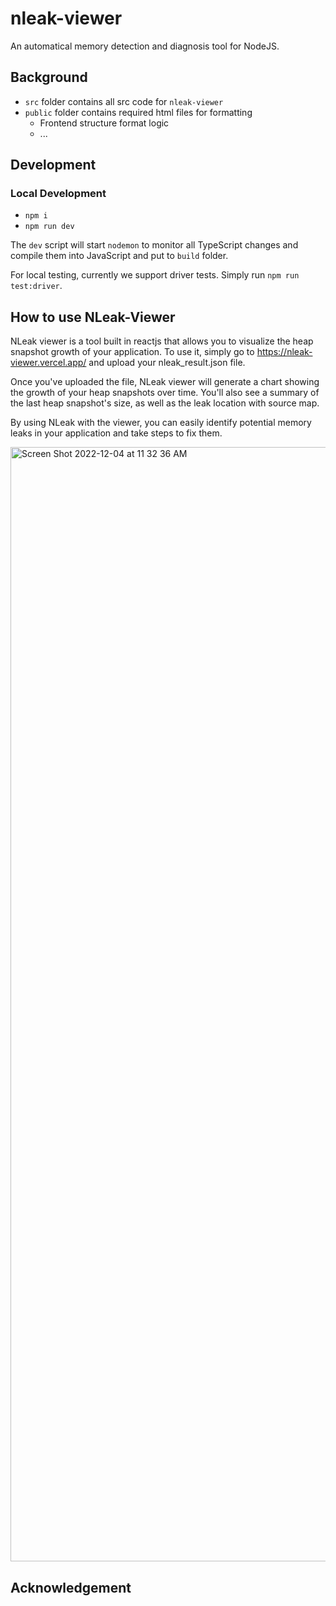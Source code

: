 # nleak-viewer
 
An automatical memory detection and diagnosis tool for NodeJS.
 
## Background
 
- `src` folder contains all src code for `nleak-viewer`
    <!-- + NodeJS driver
    + Heap analysis
    + Leak detection & debugging algorithms
    + Reporter
    + ... -->
- `public` folder contains required html files for formatting 
    + Frontend structure format logic
    + ...

 
## Development
 
### Local Development
- `npm i`
- `npm run dev`
 
The `dev` script will start `nodemon` to monitor all TypeScript changes and compile
them into JavaScript and put to `build` folder.
 
For local testing, currently we support driver tests. Simply run `npm run test:driver`.
## How to use NLeak-Viewer
 
NLeak viewer is a tool built in reactjs that allows you to visualize the heap snapshot growth of your application. To use it, simply go to https://nleak-viewer.vercel.app/ and upload your nleak_result.json file.
 
Once you've uploaded the file, NLeak viewer will generate a chart showing the growth of your heap snapshots over time. You'll also see a summary of the last heap snapshot's size, as well as the leak location with source map.
 
By using NLeak with the viewer, you can easily identify potential memory leaks in your application and take steps to fix them.
 
<img width="1783" alt="Screen Shot 2022-12-04 at 11 32 36 AM" src="https://user-images.githubusercontent.com/5697641/205511402-d2bd3457-5b62-4085-84b4-9f4a486d1dcf.png">
 
## Acknowledgement
 
 


